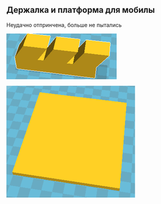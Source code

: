 Держалка и платформа для мобилы
-----------------

Неудачно отпринчена, больше не пытались

![img.png](img.png)

![img_1.png](img_1.png)
